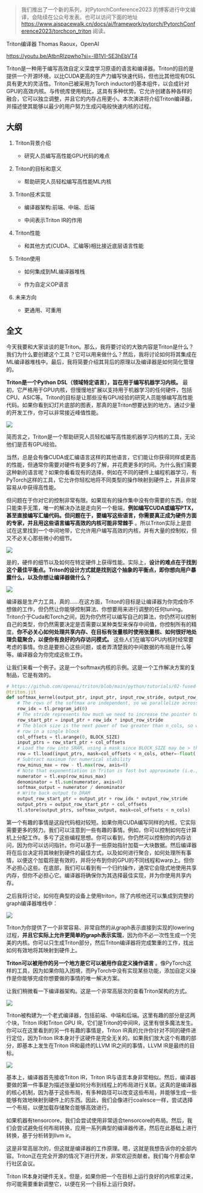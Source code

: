 > 我们推出了一个新的系列，对PytorchConference2023 的博客进行中文编译，会陆续在公众号发表。也可以访问下面的地址 https://www.aispacewalk.cn/docs/ai/framework/pytorch/PytorchConference2023/torchcon_triton
 阅读。

Triton编译器 Thomas Raoux，OpenAI

​https://youtu.be/AtbnRIzpwho?si=-lB1VI-SE3hEbVT4

Triton是一种用于编写高效自定义深度学习原语的语言和编译器。Triton的目的是提供一个开源环境，以比CUDA更高的生产力编写快速代码，但也比其他现有DSL具有更大的灵活性。Triton已被采用为Torch inductor的基本组件，以合成针对GPU的高效内核。与传统库使用相比，这具有多种优势。它允许创建各种各样的融合，它可以独立调整，并且它的内存占用更小。本次演讲将介绍Triton编译器，并描述使其能够以最少的用户努力生成闪电般快速内核的过程。

## 大纲

1. Triton背景介绍

    - 研究人员编写高性能GPU代码的难点

1. Triton的目标和意义

    - 帮助研究人员轻松编写高性能ML内核

1. Triton技术实现

    - 编译器架构:前端、中端、后端

    - 中间表示Triton IR的作用

1. Triton性能

    - 和其他方式(CUDA、汇编等)相比接近底层语言性能

1. Triton使用

    - 如何集成到ML编译器堆栈

    - 作为自定义OP语言

1. 未来方向

    - 更通用、可重用

## 全文

今天我要和大家谈谈的是Triton。那么，我将要讨论的大致内容是Triton是什么？我们为什么要创建这个工具？它可以用来做什么？然后，我将讨论如何将其集成在ML编译器堆栈中。最后，我将简要介绍其背后的原理以及编译器是如何简化管理的。

**Triton是一个Python DSL（领域特定语言），旨在用于编写机器学习内核。** 最初，它严格用于GPU内核，但慢慢地扩展以支持用于机器学习的任何硬件，包括CPU、ASIC等。Triton的目标是让那些没有GPU经验的研究人员能够编写高性能代码。如果你看到幻灯片底部的图表，那真的是Triton想要达到的地方。通过少量的开发工作，你可以非常接近峰值性能。



![](https://files.mdnice.com/user/53043/e675d64b-cb73-4beb-94ec-9fd8e697a03b.jpg)

简而言之，Triton是一个帮助研究人员轻松编写高性能机器学习内核的工具，无论他们是否有GPU经验。

​当然，总是会有像CUDA或汇编语言这样的其他语言，它们能让你获得同样或更高的性能，但通常你需要对硬件有更多的了解，并花费更多的时间。为什么我们需要这种新的语言呢？如果你看看现有的选择，例如在不同的硬件上编程机器学习，有PyTorch这样的工具，它允许你轻松地将不同类型的操作映射到硬件上，并且非常容易从中获得高性能。

但问题在于你对它的控制非常有限。如果现有的操作集中没有你需要的东西，你就只能束手无策，唯一的解决办法是走向另一个极端，**例如编写CUDA或编写PTX，甚至直接编写汇编代码。但问题在于，要编写这些语言，你需要真正成为硬件方面的专家，并且用这些语言编写高效的内核可能非常棘手** 。所以Triton实际上是尝试在这里找到一个中间地带，它允许用户编写高效的内核，并有大量的控制权，但又不必关心那些微小的细节。


![](https://files.mdnice.com/user/53043/0653c875-47b7-4b9e-aa4b-c007caab21f9.jpg)


是的，硬件的细节以及如何在特定硬件上获得性能。实际上，**设计的难点在于找到这个最佳平衡点。Triton的设计方式就是找到这个抽象的平衡点，即你想向用户暴露什么，以及你想让编译器做什么？**

![](https://files.mdnice.com/user/53043/70356df4-5e1b-4cf4-ab40-33c5422ebd40.jpg)


编译器是生产力工具，真的……在这方面，Triton的目标是让编译器为你完成你不想做的工作，但仍然让你能够控制算法、你想要用来进行调整的任何tuning。Triton介于Cuda和Torch之间，因为你仍然可以编写自己的算法，你仍然可以控制自己的类型，你仍然需要决定是否需要以某种类型来保存中间值，你控制所有的精度。**你不必关心如何处理共享内存、在目标有张量核时使用张量核、如何很好地处理负载聚合，以便你有良好的内存访问模式。** 这些人们在编写GPU内核时经常要考虑的事情。你总是要担心这些问题，或者弄清楚我的中间数据的布局是什么等等。编译器会为你完成这些工作。

让我们来看一个例子。这是一个softmax内核的示例。这是一个工作解决方案的复制品，它是有效的。

```Python
# https://github.com/openai/triton/blob/main/python/tutorials/02-fused-softmax.py
@triton.jit
def softmax_kernel(output_ptr, input_ptr, input_row_stride, output_row_stride, n_cols, BLOCK_SIZE: tl.constexpr):
    # The rows of the softmax are independent, so we parallelize across those
    row_idx = tl.program_id(0)
    # The stride represents how much we need to increase the pointer to advance 1 row
    row_start_ptr = input_ptr + row_idx * input_row_stride
    # The block size is the next power of two greater than n_cols, so we can fit each
    # row in a single block
    col_offsets = tl.arange(0, BLOCK_SIZE)
    input_ptrs = row_start_ptr + col_offsets
    # Load the row into SRAM, using a mask since BLOCK_SIZE may be > than n_cols
    row = tl.load(input_ptrs, mask=col_offsets < n_cols, other=-float('inf'))
    # Subtract maximum for numerical stability
    row_minus_max = row - tl.max(row, axis=0)
    # Note that exponentiation in Triton is fast but approximate (i.e., think __expf in CUDA)
    numerator = tl.exp(row_minus_max)
    denominator = tl.sum(numerator, axis=0)
    softmax_output = numerator / denominator
    # Write back output to DRAM
    output_row_start_ptr = output_ptr + row_idx * output_row_stride
    output_ptrs = output_row_start_ptr + col_offsets
    tl.store(output_ptrs, softmax_output, mask=col_offsets < n_cols)
```

第一个有趣的事情是这段代码相对较短。如果你用CUDA编写同样的内核，它实际需要更多的努力。我们可以注意到一些有趣的事情。例如，你可以控制如何在计算机上分配工作。多亏了这些编程思想。你可以看到，你仍然可以控制你的内存访问，因为你可以访问指针。你可以基于一些原始指针加载一大块数据。然后编译器将在后台决定将其映射到硬件的最佳方式，以及如何进行聚合，如何处理所有事情，以便这个加载将是有效的，并将分布到你的GPU的不同线程和warp上。但你不必担心这些。在底部，我们可以看到有一个归约操作，通常它会隐式地使用共享内存，但你不必担心它。编译器将确保你为其选择最佳实现，并为你使用共享内存。

之后我将讨论，如何在典型的设备上使用triton，除了内核他还可以集成到完整的graph编译器堆栈中：

![](https://files.mdnice.com/user/53043/383da8df-ad41-4328-a83f-8b4aec251211.jpg)


Triton为你提供了一个非常容易、非常自然的从graph表示直接到实现的lowering过程，**并且它实际上允许更简单的graph表示实现**，因为你不必一次性生成一个完美的内核。你可以只生成Triton部分，然后Triton编译器将完成繁重的工作，找出如何有效地将其映射到硬件上。

**Triton可以被用作的另一个地方是它可以被用作自定义操作语言** 。像PyTorch这样的工具，因为如果你陷入困境，而PyTorch中没有实现某些功能，添加自定义操作是你能够完成你想要做的事情的唯一解决方案。

让我们稍微看一下编译器架构。这是一个非常高层次的查看Triton架构的方式。

![](https://files.mdnice.com/user/53043/e01ee6d2-060b-4a3e-9517-6b51f00685cd.jpg)


Triton被构建为一个老式编译器，包括前端、中端和后端。这里有趣的部分是这两个块，Triton IR和Triton GPU IR，它们是Triton的中间IR，这里有很多魔法发生。你可以在这里看到的另一件有趣的事情是，Triton IR真的允许你针对不同的硬件进行定位，因为Triton IR本身对于这硬件是完全无关的。如果我们放大这个有趣的部分，即基本上发生在Triton IR和最终的LLVM IR之间的事情，LLVM IR是最终的目标。


![](https://files.mdnice.com/user/53043/2616256c-1c30-43f7-bc7c-9ddf052bd646.jpg)


基本上，编译器首先接收Triton IR，Triton IR与语言本身非常相似。然后，编译器要做的第一件事是为描述张量如何分布到线程上的布局进行关联。这真的是编译器的核心机制，因为基于这些布局，有多种路径可以改变这些布局，并能够生成一些能够有效地映射到硬件上的东西。因此，我们会像进行coalesce一样，尝试选择一个布局，以便加载存储聚合能够高效进行。

如果机器有tensorcore，我们会尝试使用非常适合tensorcore的布局。然后，我们会尝试避免任何布局转换，应用一系列典型的编译器传递，然后在此基础上进行转换，基于分析转到llvm ir。

这是非常高层次的，但这就是编译器的工作原理。嗯，这就是我想告诉你的全部内容。Triton正在完全开源的情况下进行开发，非常欢迎贡献者。我们每个月都会举行社区会议。

Triton IR本身对硬件无关。但是，如果你把一个在目标上运行良好的内核拿过来，你可能需要重新调整它，以便在另一个目标上运行良好。

